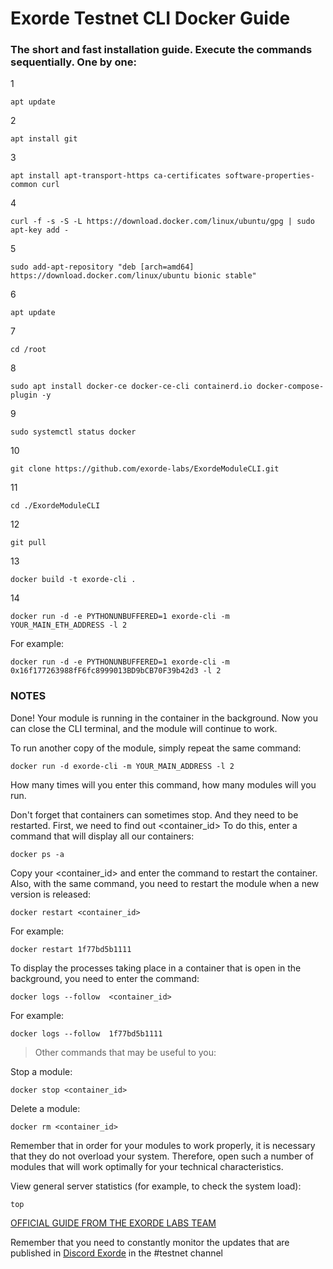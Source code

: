 # Exorde Testnet CLI Docker Guide

### The short and fast installation guide. Execute the commands sequentially. One by one:

1
```
apt update
```
2
```
apt install git
```
3
```
apt install apt-transport-https ca-certificates software-properties-common curl
```
4
```
curl -f -s -S -L https://download.docker.com/linux/ubuntu/gpg | sudo apt-key add -
```
5
```
sudo add-apt-repository "deb [arch=amd64] https://download.docker.com/linux/ubuntu bionic stable"
```
6
```
apt update
```
7
```
cd /root
```
8
```
sudo apt install docker-ce docker-ce-cli containerd.io docker-compose-plugin -y
```
9
```
sudo systemctl status docker
```
10
```
git clone https://github.com/exorde-labs/ExordeModuleCLI.git
```
11
```
cd ./ExordeModuleCLI
```
12
```
git pull
```
13
```
docker build -t exorde-cli .
```
14
```
docker run -d -e PYTHONUNBUFFERED=1 exorde-cli -m YOUR_MAIN_ETH_ADDRESS -l 2
```
For example:
```
docker run -d -e PYTHONUNBUFFERED=1 exorde-cli -m 0x16f177263988fF6fc8999013BD9bCB70F39b42d3 -l 2
```

### NOTES

Done! Your module is running in the container in the background. Now you can close the CLI terminal, and the module will continue to work.

To run another copy of the module, simply repeat the same command:
```
docker run -d exorde-cli -m YOUR_MAIN_ADDRESS -l 2
```
How many times will you enter this command, how many modules will you run.

Don't forget that containers can sometimes stop. And they need to be restarted. First, we need to find out <container_id>
To do this, enter a command that will display all our containers:
```
docker ps -a
```

Copy your <container_id> and enter the command to restart the container. Also, with the same command, you need to restart the module when a new version is released:
```
docker restart <container_id>
```
For example:
```
docker restart 1f77bd5b1111
```

To display the processes taking place in a container that is open in the background, you need to enter the command:
```
docker logs --follow  <container_id>
```
For example:
```
docker logs --follow  1f77bd5b1111
```

> Other commands that may be useful to you:

Stop a module:
```
docker stop <container_id>
```

Delete a module:
```
docker rm <container_id>
```

Remember that in order for your modules to work properly, it is necessary that they do not overload your system. Therefore, open such a number of modules that will work optimally for your technical characteristics.

View general server statistics (for example, to check the system load):
```
top
```
[OFFICIAL GUIDE FROM THE EXORDE LABS TEAM](https://github.com/exorde-labs/ExordeModuleCLI/tree/feat/docker)

Remember that you need to constantly monitor the updates that are published in [Discord Exorde](https://discord.gg/ExordeLabs) in the #testnet channel

